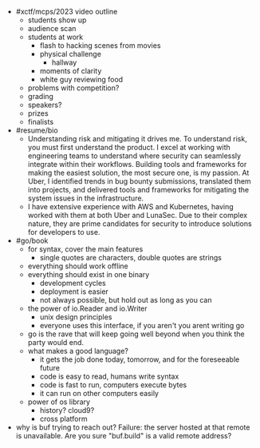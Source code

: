 - #xctf/mcps/2023 video outline
	- students show up
	- audience scan
	- students at work
		- flash to hacking scenes from movies
		- physical challenge
			- hallway
		- moments of clarity
		- white guy reviewing food
	- problems with competition?
	- grading
	- speakers?
	- prizes
	- finalists
- #resume/bio
	- Understanding risk and mitigating it drives me. To understand risk, you must first understand the product. I excel at working with engineering teams to understand where security can seamlessly integrate within their workflows. Building tools and frameworks for making the easiest solution, the most secure one, is my passion. At Uber, I identified trends in bug bounty submissions, translated them into projects, and delivered tools and frameworks for mitigating the system issues in the infrastructure.
	- I have extensive experience with AWS and Kubernetes, having worked with them at both Uber and LunaSec. Due to their complex nature, they are prime candidates for security to introduce solutions for developers to use.
- #go/book
	- for syntax, cover the main features
		- single quotes are characters, double quotes are strings
	- everything should work offline
	- everything should exist in one binary
		- development cycles
		- deployment is easier
		- not always possible, but hold out as long as you can
	- the power of io.Reader and io.Writer
		- unix design principles
		- everyone uses this interface, if you aren't you arent writing go
	- go is the rave that will keep going well beyond when you think the party would end.
	- what makes a good language?
		- it gets the job done today, tomorrow, and for the foreseeable future
		- code is easy to read, humans write syntax
		- code is fast to run, computers execute bytes
		- it can run on other computers easily
	- power of os library
		- history? cloud9?
		- cross platform
- why is buf trying to reach out? Failure: the server hosted at that remote is unavailable. Are you sure "buf.build" is a valid remote address?